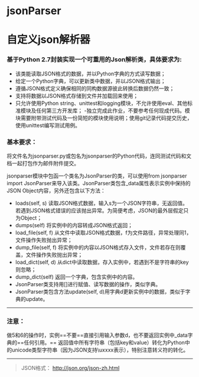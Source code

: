 # jsonParser
# 自定义json解析器

### 基于Python 2.7封装实现一个可重用的Json解析类，具体要求为:
 - 该类能读取JSON格式的数据，并以Python字典的方式读写数据；
 - 给定一个Python字典，可以更新类中数据，并以JSON格式输出；
 - 遵循JSON格式定义确保相同的同构数据源彼此转换后数据仍然一致；
 - 支持将数据以JSON格式存储到文件并加载回来使用；
 - 只允许使用Python string、unittest和logging模块，不允许使用eval、其他标准模块及任何第三方开发库；
  -独立完成此作业，不要参考任何现成代码。模块需要附带测试代码及一份简短的模块使用说明；使用git记录代码提交历史，使用unittest编写测试用例。

### 基本要求：
将文件名为jsonparser.py或包名为jsonparser的Python代码，连同测试代码和文档一起打包作为邮件附件提交。

jsonparser模块中包函一个类名为JsonParser的类，可以使用from jsonparser import JsonParser来导入该类。JsonParser类包含_data属性表示实例中保持的JSON Object内容，另外还包含以下方法：
- loads(self, s) 读取JSON格式数据，输入s为一个JSON字符串，无返回值。若遇到JSON格式错误的应该抛出异常。为简便考虑，JSON的最外层假定只为Object；
- dumps(self) 将实例中的内容转成JSON格式返回；
- load_file(self, f) 从文件中读取JSON格式数据，f为文件路径，异常处理同1，文件操作失败抛出异常；
- dump_file(self, f) 将实例中的内容以JSON格式存入文件，文件若存在则覆盖，文件操作失败抛出异常；
- load_dict(self, d) 从dict中读取数据，存入实例中，若遇到不是字符串的key则忽略；
- dump_dict(self) 返回一个字典，包含实例中的内容。
- JsonParser类支持用[]进行赋值、读写数据的操作，类似字典。
- JsonParser类包含方法update(self, d)用字典d更新实例中的数据，类似于字典的update。
***
### 注意：
 做5和6的操作时，实例==不要==直接引用输入参数d，也不要返回实例中_data字典的==任何引用。==
 返回值中所有字符串（包括key和value）转化为Python中的unicode类型字符串（因为JSON支持\uxxxx表示），特别注意转义符的转化。

***
>JSON格式：
http://json.org/json-zh.html
